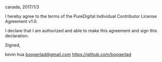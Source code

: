 canada, 2017/1/3

I hereby agree to the terms of the PureDigital Individual Contributor License
Agreement v1.0.

I declare that I am authorized and able to make this agreement and sign this
declaration.

Signed,

kevin hua boogerlad@gmail.com https://github.com/boogerlad
